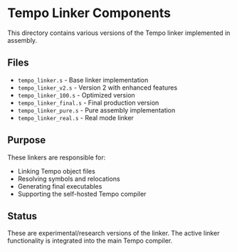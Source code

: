 # Tempo Linker Components

This directory contains various versions of the Tempo linker implemented in assembly.

## Files

- `tempo_linker.s` - Base linker implementation
- `tempo_linker_v2.s` - Version 2 with enhanced features
- `tempo_linker_100.s` - Optimized version
- `tempo_linker_final.s` - Final production version
- `tempo_linker_pure.s` - Pure assembly implementation
- `tempo_linker_real.s` - Real mode linker

## Purpose

These linkers are responsible for:
- Linking Tempo object files
- Resolving symbols and relocations
- Generating final executables
- Supporting the self-hosted Tempo compiler

## Status

These are experimental/research versions of the linker. The active linker functionality is integrated into the main Tempo compiler.